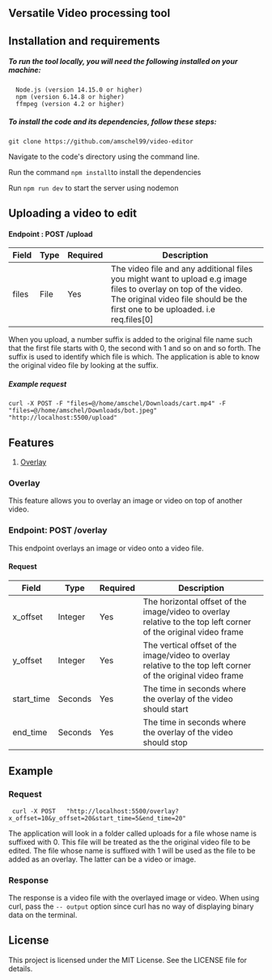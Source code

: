 
## Versatile Video processing tool
## Installation and requirements

##### To run the tool locally, you will need the following installed on your machine:
      Node.js (version 14.15.0 or higher)
      npm (version 6.14.8 or higher)
      ffmpeg (version 4.2 or higher)
##### To install the code and its dependencies, follow these steps:
``` git clone https://github.com/amschel99/video-editor ```


Navigate to the code's directory using the command line.

      
Run the command ```npm install```to install the dependencies

       
Run ``` npm run dev ``` to start the server using nodemon

 ## Uploading a video to edit
 #### Endpoint : POST /upload
 
 | Field | Type | Required | Description |
| --- | --- | --- | --- |
| files | File | Yes | The video file and any additional files you might want to upload e.g image files to overlay on top of the video. The original video file should be the first one to be uploaded. i.e req.files[0] |


When you upload, a number suffix is added to the original file name such that the first file starts with 0, the second with 1 and so on and so forth. The suffix is used to identify which file is which. The application is able to know the original video file by looking at the suffix.

##### Example request

``` curl -X POST -F "files=@/home/amschel/Downloads/cart.mp4" -F "files=@/home/amschel/Downloads/bot.jpeg" "http://localhost:5500/upload" ```

## Features
1. [Overlay](#overlay)

### <a id="overlay">Overlay</a>
This feature allows you to overlay an image or video on top of another video.
### Endpoint: POST /overlay

This endpoint overlays an image or video onto a video file.

#### Request
| Field | Type | Required | Description |
| --- | --- | --- | --- |
| x_offset | Integer | Yes | The horizontal offset of the image/video to overlay relative to the top left corner of the original video frame |
| y_offset | Integer | Yes | The vertical offset of the image/video to overlay relative to the top left corner of the original video frame |
| start_time | Seconds | Yes | The time in seconds where the overlay of the video should start |
| end_time | Seconds | Yes | The time in seconds where the overlay of the video should stop |



## Example

### Request

``` curl -X POST   "http://localhost:5500/overlay?x_offset=10&y_offset=20&start_time=5&end_time=20"```

The application will look in a folder called uploads for a file whose name is suffixed with 0. This file will be  treated as the the original video file to be edited. The file whose name is suffixed with 1 will be used as the file to be added as an overlay.
The latter can be a video or image.


### Response

The response is a video file with the overlayed image or video.
When using curl, pass the ``` -- output ``` option since curl has no way of displaying binary data on the terminal.

## License

This project is licensed under the MIT License. See the LICENSE file for details.
